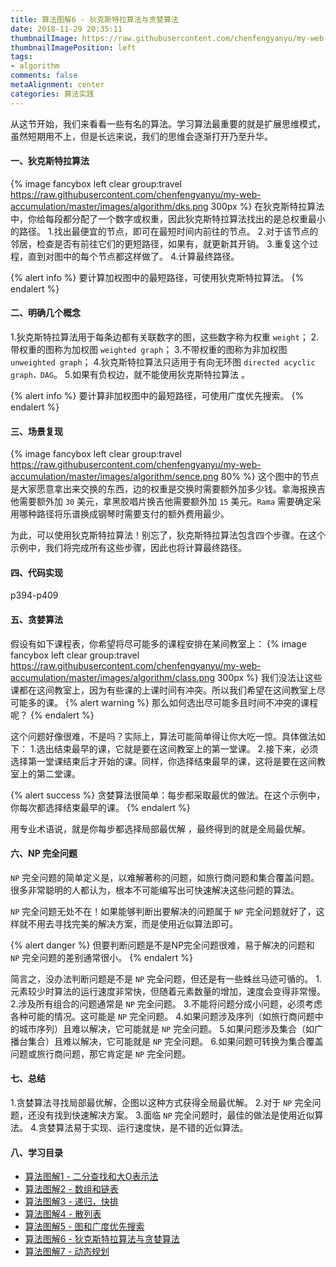 ```yaml
---
title: 算法图解6 - 狄克斯特拉算法与贪婪算法
date: 2018-11-29 20:35:11
thumbnailImage: https://raw.githubusercontent.com/chenfengyanyu/my-web-accumulation/master/images/algorithm/logo.png
thumbnailImagePosition: left
tags: 
- algorithm
comments: false
metaAlignment: center
categories: 算法实践
---
```

从这节开始，我们来看看一些有名的算法。学习算法最重要的就是扩展思维模式，虽然短期用不上，但是长远来说，我们的思维会逐渐打开乃至升华。
<!-- more -->
#### 一、狄克斯特拉算法
{% image fancybox left clear group:travel https://raw.githubusercontent.com/chenfengyanyu/my-web-accumulation/master/images/algorithm/dks.png 300px %}
在狄克斯特拉算法中，你给每段都分配了一个数字或权重，因此狄克斯特拉算法找出的是总权重最小的路径。
1.找出最便宜的节点，即可在最短时间内前往的节点。
2.对于该节点的邻居，检查是否有前往它们的更短路径，如果有，就更新其开销。
3.重复这个过程，直到对图中的每个节点都这样做了。
4.计算最终路径。

{% alert info %}
要计算加权图中的最短路径，可使用狄克斯特拉算法。
{% endalert %}

#### 二、明确几个概念
1.狄克斯特拉算法用于每条边都有关联数字的图，这些数字称为权重 `weight`；
2.带权重的图称为加权图 `weighted graph`；
3.不带权重的图称为非加权图 `unweighted graph`；
4.狄克斯特拉算法只适用于有向无环图 `directed acyclic graph，DAG`。
5.如果有负权边，就不能使用狄克斯特拉算法 。

{% alert info %}
要计算非加权图中的最短路径，可使用广度优先搜索。
{% endalert %}


#### 三、场景复现
{% image fancybox left clear group:travel https://raw.githubusercontent.com/chenfengyanyu/my-web-accumulation/master/images/algorithm/sence.png 80% %}
这个图中的节点是大家愿意拿出来交换的东西，边的权重是交换时需要额外加多少钱。拿海报换吉他需要额外加 `30` 美元，拿黑胶唱片换吉他需要额外加 `15` 美元。`Rama` 需要确定采用哪种路径将乐谱换成钢琴时需要支付的额外费用最少。

为此，可以使用狄克斯特拉算法！别忘了，狄克斯特拉算法包含四个步骤。在这个示例中，我们将完成所有这些步骤，因此也将计算最终路径。

#### 四、代码实现
p394-p409


#### 五、贪婪算法
假设有如下课程表，你希望将尽可能多的课程安排在某间教室上：
{% image fancybox left clear group:travel https://raw.githubusercontent.com/chenfengyanyu/my-web-accumulation/master/images/algorithm/class.png 300px %}
我们没法让这些课都在这间教室上，因为有些课的上课时间有冲突。所以我们希望在这间教室上尽可能多的课。
{% alert warning %}
那么如何选出尽可能多且时间不冲突的课程呢？
{% endalert %}

这个问题好像很难，不是吗？实际上，算法可能简单得让你大吃一惊。具体做法如下：
1.选出结束最早的课，它就是要在这间教室上的第一堂课。
2.接下来，必须选择第一堂课结束后才开始的课。同样，你选择结束最早的课，这将是要在这间教室上的第二堂课。

{% alert success %}
贪婪算法很简单：每步都采取最优的做法。在这个示例中，你每次都选择结束最早的课。
{% endalert %}

用专业术语说，就是你每步都选择局部最优解 ，最终得到的就是全局最优解。

#### 六、NP 完全问题
`NP` 完全问题的简单定义是，以难解著称的问题，如旅行商问题和集合覆盖问题。很多非常聪明的人都认为，根本不可能编写出可快速解决这些问题的算法。

`NP` 完全问题无处不在！如果能够判断出要解决的问题属于 `NP` 完全问题就好了，这样就不用去寻找完美的解决方案，而是使用近似算法即可。

{% alert danger %}
但要判断问题是不是NP完全问题很难，易于解决的问题和 `NP` 完全问题的差别通常很小。
{% endalert %}

简言之，没办法判断问题是不是 `NP` 完全问题，但还是有一些蛛丝马迹可循的。
1.元素较少时算法的运行速度非常快，但随着元素数量的增加，速度会变得非常慢。
2.涉及所有组合的问题通常是 `NP` 完全问题。
3.不能将问题分成小问题，必须考虑各种可能的情况。这可能是 `NP` 完全问题。
4.如果问题涉及序列（如旅行商问题中的城市序列）且难以解决，它可能就是 `NP` 完全问题。
5.如果问题涉及集合（如广播台集合）且难以解决，它可能就是 `NP` 完全问题。
6.如果问题可转换为集合覆盖问题或旅行商问题，那它肯定是 `NP` 完全问题。

#### 七、总结
1.贪婪算法寻找局部最优解，企图以这种方式获得全局最优解。
2.对于 `NP` 完全问题，还没有找到快速解决方案。
3.面临 `NP` 完全问题时，最佳的做法是使用近似算法。
4.贪婪算法易于实现、运行速度快，是不错的近似算法。

#### 八、学习目录
- [算法图解1 - 二分查找和大O表示法](http://jartto.wang/2018/11/22/algorithm1/)
- [算法图解2 - 数组和链表](http://jartto.wang/2018/11/25/algorithm2/)
- [算法图解3 - 递归，快排](http://jartto.wang/2018/11/26/algorithm3/)
- [算法图解4 - 散列表](http://jartto.wang/2018/11/27/algorithm4/)
- [算法图解5 - 图和广度优先搜索](http://jartto.wang/2018/11/28/algorithm5/)
- [算法图解6 - 狄克斯特拉算法与贪婪算法](http://jartto.wang/2018/11/29/algorithm6/)
- [算法图解7 - 动态规划](http://jartto.wang/2018/11/29/algorithm7/)